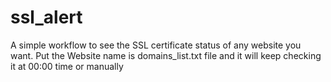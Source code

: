 # ssl_alert

A simple workflow to see the SSL certificate status of any website you want.
Put the Website name is domains_list.txt file and it will keep checking it at 00:00 time or manually
